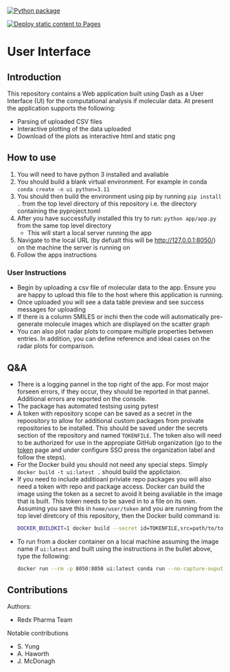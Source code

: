 [![Python package](https://github.com/Redx-Pharma/uichem_rx_os/actions/workflows/testing.yaml/badge.svg)](https://github.com/Redx-Pharma/uichem_rx_os/actions/workflows/testing.yaml)

[![Deploy static content to Pages](https://github.com/Redx-Pharma/uichem_rx_os/actions/workflows/static.yaml/badge.svg)](https://github.com/Redx-Pharma/uichem_rx_os/actions/workflows/static.yaml)

# User Interface

## Introduction

This repository contains a Web application built using Dash as a User Interface (UI) for the computational analysis if molecular data. At present the application supports the following:
* Parsing of uploaded CSV files
* Interactive plotting of the data uploaded
* Download of the plots as interactive html and static png

## How to use
1. You will need to have python 3 installed and avaliable
1. You should build a blank virtual environment. For example in conda `conda create -n ui python=3.11`
1. You should then build the environment using pip by running `pip install .` from the top level directory of this repository i.e. the directory containing the pyproject.toml
1. After you have successfully installed this try to run: `python app/app.py` from the same top level directory
    * This will start a local server running the app
1. Navigate to the local URL (by defualt this will be http://127.0.0.1:8050/) on the machine the server is running on
1. Follow the apps instructions

### User Instructions
* Begin by uploading a csv file of molecular data to the app. Ensure you are happy to upload this file to the host where this application is running.
* Once uploaded you will see a data table preview and see success messages for uploading
* If there is a column SMILES or inchi then the code will automatically pre-generate molecule images which are displayed on the scatter graph
* You can also plot radar plots to compare multiple properties between entries. In addition, you can define reference and ideal cases on the radar plots for comparison.

## Q&A
* There is a logging pannel in the top right of the app. For most major forseen errors, if they occur, they should be reported in that pannel. Additional errors are reported on the console.
* The package has automated testsing using pytest
* A token with repository scope can be saved as a secret in the repoository to allow for additional custom packages from proivate repositories to be installed. This should be saved under the secrets section of the repository and named `TOKENFILE`. The token also will need to be authorized for use in the appropiate GitHub organization (go to the [token](https://github.com/settings/tokens) page and under configure SSO press the organization label and follow the steps).
* For the Docker build you should not need any special steps. Simply `docker build -t ui:latest .` should build the applictaion.
* If you need to include additioanl priviate repo packages you will also need a token with repo and package access. Docker can build the image using the token as a secret to avoid it being avaliable in the image that is built. This token needs to be saved in to a file on its own. Assuming you save this in `home/user/token` and you are running from the top level diretcory of this repository, then the Docker build command is:
    ```bash
    DOCKER_BUILDKIT=1 docker build --secret id=TOKENFILE,src=path/to/token -t ui:latest .
    ```
* To run from a docker container on a local machine assuming the image name if `ui:latest` and built using the instructions in the bullet above, type the following:
    ```bash
    docker run --rm -p 8050:8050 ui:latest conda run --no-capture-ouput -n dashapp python /app/app/app.py --host 0.0.0.0 --debug_off
    ```

## Contributions
Authors:
* Redx Pharma Team

Notable contributions
* S. Yung
* A. Haworth
* J. McDonagh
